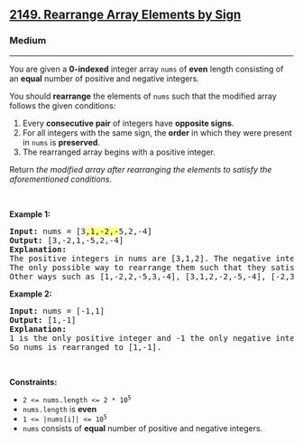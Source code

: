 <h2><a href="https://leetcode.com/problems/rearrange-array-elements-by-sign/">2149. Rearrange Array Elements by Sign</a></h2><h3>Medium</h3><hr><div style="user-select: auto;"><p style="user-select: auto;">You are given a <strong style="user-select: auto;">0-indexed</strong> integer array <code style="user-select: auto;">nums</code> of <strong style="user-select: auto;">even</strong> length consisting of an <strong style="user-select: auto;">equal</strong> number of positive and negative integers.</p>

<p style="user-select: auto;">You should <strong style="user-select: auto;">rearrange</strong> the elements of <code style="user-select: auto;">nums</code> such that the modified array follows the given conditions:</p>

<ol style="user-select: auto;">
	<li style="user-select: auto;">Every <strong style="user-select: auto;">consecutive pair</strong> of integers have <strong style="user-select: auto;">opposite signs</strong>.</li>
	<li style="user-select: auto;">For all integers with the same sign, the <strong style="user-select: auto;">order</strong> in which they were present in <code style="user-select: auto;">nums</code> is <strong style="user-select: auto;">preserved</strong>.</li>
	<li style="user-select: auto;">The rearranged array begins with a positive integer.</li>
</ol>

<p style="user-select: auto;">Return <em style="user-select: auto;">the modified array after rearranging the elements to satisfy the aforementioned conditions</em>.</p>

<p style="user-select: auto;">&nbsp;</p>
<p style="user-select: auto;"><strong style="user-select: auto;">Example 1:</strong></p>

<pre style="user-select: auto;"><strong style="user-select: auto;">Input:</strong> nums = [3<lighter data-id="lgt18649433492151135" data-bundle-id="0" data-slot-id="0" style="background-color: rgb(255, 255, 131); user-select: auto;">,1,-2,-</lighter>5,2,-4]
<strong style="user-select: auto;">Output:</strong> [3,-2,1,-5,2,-4]
<strong style="user-select: auto;">Explanation:</strong>
The positive integers in nums are [3,1,2]. The negative integers are [-2,-5,-4].
The only possible way to rearrange them such that they satisfy all conditions is [3,-2,1,-5,2,-4].
Other ways such as [1,-2,2,-5,3,-4], [3,1,2,-2,-5,-4], [-2,3,-5,1,-4,2] are incorrect because they do not satisfy one or more conditions.  
</pre>

<p style="user-select: auto;"><strong style="user-select: auto;">Example 2:</strong></p>

<pre style="user-select: auto;"><strong style="user-select: auto;">Input:</strong> nums = [-1,1]
<strong style="user-select: auto;">Output:</strong> [1,-1]
<strong style="user-select: auto;">Explanation:</strong>
1 is the only positive integer and -1 the only negative integer in nums.
So nums is rearranged to [1,-1].
</pre>

<p style="user-select: auto;">&nbsp;</p>
<p style="user-select: auto;"><strong style="user-select: auto;">Constraints:</strong></p>

<ul style="user-select: auto;">
	<li style="user-select: auto;"><code style="user-select: auto;">2 &lt;= nums.length &lt;= 2 * 10<sup style="user-select: auto;">5</sup></code></li>
	<li style="user-select: auto;"><code style="user-select: auto;">nums.length</code> is <strong style="user-select: auto;">even</strong></li>
	<li style="user-select: auto;"><code style="user-select: auto;">1 &lt;= |nums[i]| &lt;= 10<sup style="user-select: auto;">5</sup></code></li>
	<li style="user-select: auto;"><code style="user-select: auto;">nums</code> consists of <strong style="user-select: auto;">equal</strong> number of positive and negative integers.</li>
</ul>
</div>